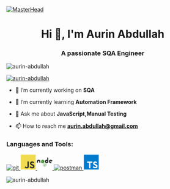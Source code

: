 [![MasterHead](https://cdna.artstation.com/p/assets/images/images/066/880/442/original/ilgin-gungor-calisma-masasi11.gif?1694002774)](https://rishavchanda.io)


<h1 align="center">Hi 👋, I'm Aurin Abdullah</h1>
<h3 align="center">A passionate SQA Engineer</h3>

<p align="left"> <img src="https://komarev.com/ghpvc/?username=aurin-abdullah&label=Profile%20views&color=0e75b6&style=flat" alt="aurin-abdullah" /> </p>

<p align="left"> <a href="https://github.com/ryo-ma/github-profile-trophy"><img src="https://github-profile-trophy.vercel.app/?username=aurin-abdullah" alt="aurin-abdullah" /></a> </p>

- 🔭 I’m currently working on **SQA**

- 🌱 I’m currently learning **Automation Framework**

- 💬 Ask me about **JavaScript,Manual Testing**

- 📫 How to reach me **aurin.abdullah@gmail.com**

<p align="left">
</p>

<h3 align="left">Languages and Tools:</h3>
<p align="left"> <a href="https://git-scm.com/" target="_blank" rel="noreferrer"> <img src="https://www.vectorlogo.zone/logos/git-scm/git-scm-icon.svg" alt="git" width="40" height="40"/> </a> <a href="https://developer.mozilla.org/en-US/docs/Web/JavaScript" target="_blank" rel="noreferrer"> <img src="https://raw.githubusercontent.com/devicons/devicon/master/icons/javascript/javascript-original.svg" alt="javascript" width="40" height="40"/> </a> <a href="https://nodejs.org" target="_blank" rel="noreferrer"> <img src="https://raw.githubusercontent.com/devicons/devicon/master/icons/nodejs/nodejs-original-wordmark.svg" alt="nodejs" width="40" height="40"/> </a> <a href="https://postman.com" target="_blank" rel="noreferrer"> <img src="https://www.vectorlogo.zone/logos/getpostman/getpostman-icon.svg" alt="postman" width="40" height="40"/> </a> <a href="https://www.typescriptlang.org/" target="_blank" rel="noreferrer"> <img src="https://raw.githubusercontent.com/devicons/devicon/master/icons/typescript/typescript-original.svg" alt="typescript" width="40" height="40"/> </a> </p>

<p><img align="center" src="https://github-readme-stats.vercel.app/api/top-langs?username=aurin-abdullah&show_icons=true&locale=en&layout=compact" alt="aurin-abdullah" /></p>
